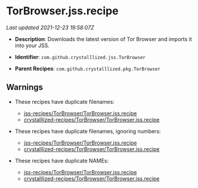# TorBrowser.jss.recipe

_Last updated 2021-12-23 19:58:07Z_

- **Description**: Downloads the latest version of Tor Browser and imports it into your JSS.

- **Identifier**: `com.github.crystalllized.jss.TorBrowser`

- **Parent Recipes**: `com.github.crystalllized.pkg.TorBrowser`

## Warnings

- These recipes have duplicate filenames:
    - [jss-recipes/TorBrowser/TorBrowser.jss.recipe](/autopkg-dupe-tracker/jss-recipes/TorBrowser/TorBrowser.jss.recipe)
    - [crystalllized-recipes/TorBrowser/TorBrowser.jss.recipe](/autopkg-dupe-tracker/crystalllized-recipes/TorBrowser/TorBrowser.jss.recipe)

- These recipes have duplicate filenames, ignoring numbers:
    - [jss-recipes/TorBrowser/TorBrowser.jss.recipe](/autopkg-dupe-tracker/jss-recipes/TorBrowser/TorBrowser.jss.recipe)
    - [crystalllized-recipes/TorBrowser/TorBrowser.jss.recipe](/autopkg-dupe-tracker/crystalllized-recipes/TorBrowser/TorBrowser.jss.recipe)

- These recipes have duplicate NAMEs:
    - [jss-recipes/TorBrowser/TorBrowser.jss.recipe](/autopkg-dupe-tracker/jss-recipes/TorBrowser/TorBrowser.jss.recipe)
    - [crystalllized-recipes/TorBrowser/TorBrowser.jss.recipe](/autopkg-dupe-tracker/crystalllized-recipes/TorBrowser/TorBrowser.jss.recipe)